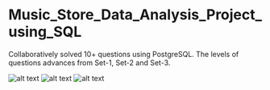 # Music_Store_Data_Analysis_Project_using_SQL

Collaboratively solved 10+ questions using PostgreSQL. The levels of questions advances from Set-1, Set-2 and Set-3. 

![alt text](./SET3/Q1.png)
![alt text](./SET3/Q2.png)
![alt text](./SET3/Q3.png)
